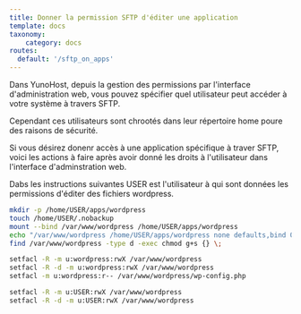 ```yaml
---
title: Donner la permission SFTP d'éditer une application
template: docs
taxonomy:
    category: docs
routes:
  default: '/sftp_on_apps'
---
```


Dans YunoHost, depuis la gestion des permissions par l'interface d'administration web, vous pouvez spécifier quel utilisateur peut accéder à votre système à travers SFTP.

Cependant ces utilisateurs sont chrootés dans leur répertoire home poure des raisons de sécurité.

Si vous désirez donenr accès à une application spécifique à traver SFTP, voici les actions à faire après avoir donné les droits à l'utilisateur dans l'interface d'adminstration web.

Dabs les instructions suivantes USER est l'utilisateur à qui sont données les permissions d'éditer des fichiers wordpress.

```bash
mkdir -p /home/USER/apps/wordpress
touch /home/USER/.nobackup
mount --bind /var/www/wordpress /home/USER/apps/wordpress
echo "/var/www/wordpress /home/USER/apps/wordpress none defaults,bind 0 0" >> /etc/fstab
find /var/www/wordpress -type d -exec chmod g+s {} \;

setfacl -R -m u:wordpress:rwX /var/www/wordpress
setfacl -R -d -m u:wordpress:rwX /var/www/wordpress
setfacl -m u:wordpress:r-- /var/www/wordpress/wp-config.php

setfacl -R -m u:USER:rwX /var/www/wordpress
setfacl -R -d -m u:USER:rwX /var/www/wordpress
```
